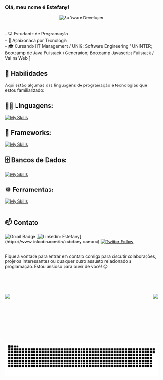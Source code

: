 ### Olá, meu nome é Estefany!
<div align="center">
  <img src="https://i.pinimg.com/originals/0f/25/e4/0f25e4668c1c7740b5ed41835339d67f.gif" alt="Software Developer">
</div>

<div>
  <br>
  <br>
  - 💻 Estudante de Programação
  <br>
  - 🌱 Apaixonada por Tecnologia
  <br>
  - 🎓 Cursando [IT Management / UNIG; Software Engineering / UNINTER; Bootcamp de Java Fullstack / Generation; Bootcamp Javascript Fullstack / Vai na Web ]

## 🚀 Habilidades

Aqui estão algumas das linguagens de programação e tecnologias que estou familiarizado:

## 👨‍💻 Linguagens: 
[![My Skills](https://skillicons.dev/icons?i=java,javascript,c,html,css,bootstrap)](https://skillicons.dev)

## 🧰 Frameworks: 
[![My Skills](https://skillicons.dev/icons?i=react)](https://skillicons.dev)

## 🗄️ Bancos de Dados: 
[![My Skills](https://skillicons.dev/icons?i=mysql)](https://skillicons.dev)

## ⚙️ Ferramentas:
[![My Skills](https://skillicons.dev/icons?i=git,github,visualstudio,eclipse,figma,photoshop)](https://skillicons.dev)<br><br>

## 📫 Contato

![Gmail Badge](https://img.shields.io/badge/-{estefany_fanysantos@hotmail.com}-006bed?style=flat-square&logo=Gmail&logoColor=white&link=mailto:{SeuEmail})
[![Linkedin: Estefany](https://img.shields.io/badge/-EstefanySantos-blue?style=flat-square&logo=Linkedin&logoColor=white&link=[(https://www.linkedin.com/in/estefany-santos/)](https://www.linkedin.com/in/estefany-santos/))](https://www.linkedin.com/in/estefany-santos/)
[![Twitter Follow](https://img.shields.io/twitter/follow/SeuUsuario?style=social)]({Link}) <br><br>

Fique à vontade para entrar em contato comigo para discutir colaborações, projetos interessantes ou qualquer outro assunto relacionado à programação. Estou ansioso para ouvir de você! 😊
</div>
<br>
<br>
<br>
<br>
<div>
  <img align="left" height="160em" src="https://github-readme-stats.vercel.app/api?username=fany-santos8&show_icons=true&theme=tokyonight&include_all_commits=true&count_private=true"/>
  <img align="right" height="160em" src="https://github-readme-stats.vercel.app/api/top-langs/?username=fany-santos8&layout=compact&langs_count=16&theme=tokyonight"/>
</div>



<picture>
  <source media="(prefers-color-scheme: dark)" srcset="https://raw.githubusercontent.com/fany-santos8/fany-santos8/output/github-contribution-grid-snake-dark.svg">
  <source media="(prefers-color-scheme: light)" srcset="https://raw.githubusercontent.com/fany-santos8/fany-santos8/output/github-contribution-grid-snake.svg">
  <img alt="github contribution grid snake animation" src="https://raw.githubusercontent.com/fany-santos8/fany-santos8/output/github-contribution-grid-snake.svg">
</picture>
